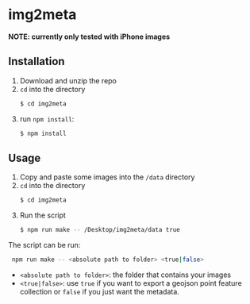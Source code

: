 # img2meta

**NOTE: currently only tested with iPhone images**

## Installation

1. Download and unzip the repo
2. `cd` into the directory
   ```sh
   $ cd img2meta
   ```
3. run `npm install`:
   ```sh
   $ npm install
   ``` 

## Usage

1. Copy and paste some images into the `/data` directory
2. `cd` into the directory
   ```sh
   $ cd img2meta
   ```
3. Run the script
   ```sh
   $ npm run make -- /Desktop/img2meta/data true
   ```

The script can be run:

```sh
 npm run make -- <absolute path to folder> <true|false>
```
* `<absolute path to folder>`: the folder that contains your images
* `<true|false>`: use `true` if you want to export a geojson point feature collection or `false` if you just want the metadata.